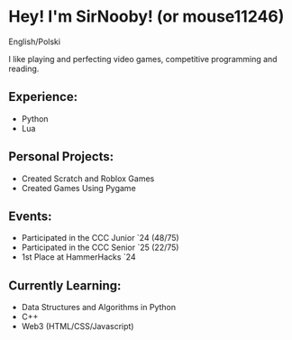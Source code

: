 # Hey! I'm SirNooby! (or mouse11246)
English/Polski

I like playing and perfecting video games, competitive programming and reading.
## Experience:
* Python
* Lua

## Personal Projects:
* Created Scratch and Roblox Games
* Created Games Using Pygame

## Events:
* Participated in the CCC Junior `24 (48/75)
* Participated in the CCC Senior `25 (22/75)
* 1st Place at HammerHacks `24

## Currently Learning:
* Data Structures and Algorithms in Python
* C++
* Web3 (HTML/CSS/Javascript)
